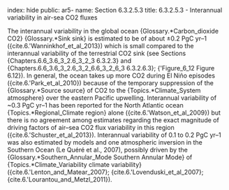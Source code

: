 index: hide
public: ar5-
name: Section 6.3.2.5.3
title: 6.3.2.5.3 - Interannual variability in air-sea CO2 fluxes

The interannual variability in the global ocean {Glossary.*Carbon_dioxide CO2} {Glossary.*Sink sink} is estimated to be of about ±0.2 PgC yr–1 ({cite.6.'Wanninkhof_et_al_2013}) which is small compared to the interannual variability of the terrestrial CO2 sink (see Sections {Chapters.6.6_3.6_3_2.6_3_2_3 6.3.2.3} and {Chapters.6.6_3.6_3_2.6_3_2_6.6_3_2_6_3 6.3.2.6.3}; {'Figure_6_12 Figure 6.12}). In general, the ocean takes up more CO2 during El Niño episodes ({cite.6.'Park_et_al_2010}) because of the temporary suppression of the {Glossary.*Source source} of CO2 to the {Topics.*Climate_System atmosphere} over the eastern Pacific upwelling. Interannual variability of ~0.3 PgC yr–1 has been reported for the North Atlantic ocean {Topics.*Regional_Climate region} alone ({cite.6.'Watson_et_al_2009}) but there is no agreement among estimates regarding the exact magnitude of driving factors of air–sea CO2 flux variability in this region ({cite.6.'Schuster_et_al_2013}). Interannual variability of 0.1 to 0.2 PgC yr–1 was also estimated by models and one atmospheric inversion in the Southern Ocean (Le Quéré et al., 2007), possibly driven by the {Glossary.*Southern_Annular_Mode Southern Annular Mode} of {Topics.*Climate_Variability climate variability} ({cite.6.'Lenton_and_Matear_2007}; {cite.6.'Lovenduski_et_al_2007}; {cite.6.'Lourantou_and_Metzl_2011}).
